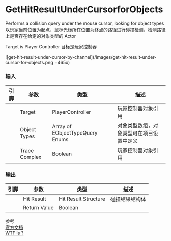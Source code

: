 # GetHitResultUnderCursorforObjects

Performs a collision query under the mouse cursor, looking for object types
以玩家当前位置为起点，鼠标光标所在位置为终点的路径进行碰撞检测，检测路径上是否存在给定的对象类型的 Actor

Target is Player Controller
目标是玩家控制器

![get-hit-result-under-cursor-by-channel](/images/get-hit-result-under-cursor-for-objects.png =465x)

### 输入
| 引脚 | 参数 | 类型 | 描述 |
| -- | -- | -- | -- |
| <IconPin color="#c77ff9" /> | Target | PlayerController | 玩家控制器对象引用 |
| <IconArray color="#006e65" /> | Object Types | Array of EObjectTypeQuery Enums | 对象类型数组，对象类型可在项目设置中定义 |
| <IconPin color="#af0e0e" /> | Trace Complex | Boolean | 玩家控制器对象引用 |


### 输出
| 引脚 | 参数 | 类型 | 描述 |
| -- | -- | -- | -- |
| <IconPin color="#0057c5" /> | Hit Result | Hit Result Structure | 碰撞结果结构体 |
| <IconPin color="#af0e0e" /> | Return Value | Boolean |  |


参考  
[官方文档](https://docs.unrealengine.com/5.0/en-US/BlueprintAPI/Game/Player/GetHitResultUnderCursorforObject-/)  
[WTF Is ?](https://www.youtube.com/watch?v=uMjnbnQd1dI)
